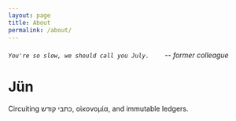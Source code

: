 ```yaml
---
layout: page
title: About
permalink: /about/
---
```


###### `You're so slow, we should call you July.`   -- former colleague

# Jün

Circuiting כתבי קודש, οἰκονομία, and immutable ledgers.
